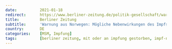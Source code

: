 ```yaml
---
date:          2021-01-18
redirect:      https://www.berliner-zeitung.de/politik-gesellschaft/warnung-aus-norwegen-moegliche-nebenwirkungen-des-impfstoffs-li.133073
title:         Berliner Zeitung
subtitle:      'Warnung aus Norwegen: Mögliche Nebenwirkungen des Impfstoffs'
country:       DE
categories:    [MSM, Impfung]
tags:          [berliner zeitung, mit oder an impfung gestorben, impf-nebenwirkungen, biontech]
---
```

